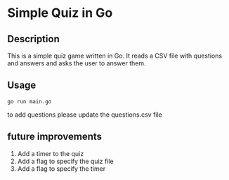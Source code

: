 # Simple Quiz in Go

## Description

This is a simple quiz game written in Go. It reads a CSV file with questions and answers and asks the user to answer them.

## Usage

```
go run main.go
```

to add questions please update the questions.csv file

## future improvements

1. Add a timer to the quiz
2. Add a flag to specify the quiz file
3. Add a flag to specify the timer
